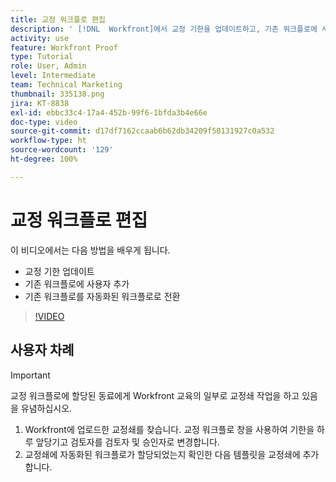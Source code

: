 ```yaml
---
title: 교정 워크플로 편집
description: ' [!DNL  Workfront]에서 교정 기한을 업데이트하고, 기존 워크플로에 사용자를 추가하고, 기존 워크플로를 자동화된 워크플로로 전환하는 방법을 알아봅니다.'
activity: use
feature: Workfront Proof
type: Tutorial
role: User, Admin
level: Intermediate
team: Technical Marketing
thumbnail: 335138.png
jira: KT-8838
exl-id: ebbc33c4-17a4-452b-99f6-1bfda3b4e66e
doc-type: video
source-git-commit: d17df7162ccaab6b62db34209f50131927c0a532
workflow-type: ht
source-wordcount: '129'
ht-degree: 100%

---
```


# 교정 워크플로 편집

이 비디오에서는 다음 방법을 배우게 됩니다.

* 교정 기한 업데이트
* 기존 워크플로에 사용자 추가
* 기존 워크플로를 자동화된 워크플로로 전환

>[!VIDEO](https://video.tv.adobe.com/v/335138/?quality=12&learn=on&enablevpops)

## 사용자 차례

>[!IMPORTANT]
>
>교정 워크플로에 할당된 동료에게 Workfront 교육의 일부로 교정쇄 작업을 하고 있음을 유념하십시오.

1. Workfront에 업로드한 교정쇄를 찾습니다. 교정 워크플로 창을 사용하여 기한을 하루 앞당기고 검토자를 검토자 및 승인자로 변경합니다.
1. 교정쇄에 자동화된 워크플로가 할당되었는지 확인한 다음 템플릿을 교정쇄에 추가합니다.



<!--
## Learn more
* Add stages and users to an automated workflow on a proof
* Convert a basic workflow to an automated workflow on a proof
* Create or edit an automated workflow for an existing proof
* Edit proof stages and reviewers
-->

